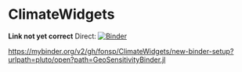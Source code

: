 # ClimateWidgets

**Link not yet correct**
Direct: [![Binder](https://mybinder.org/badge_logo.svg)](https://mybinder.org/v2/gh/fonsp/ClimateWidgets/master?urlpath=pluto)

https://mybinder.org/v2/gh/fonsp/ClimateWidgets/new-binder-setup?urlpath=pluto/open?path=GeoSensitivityBinder.jl
